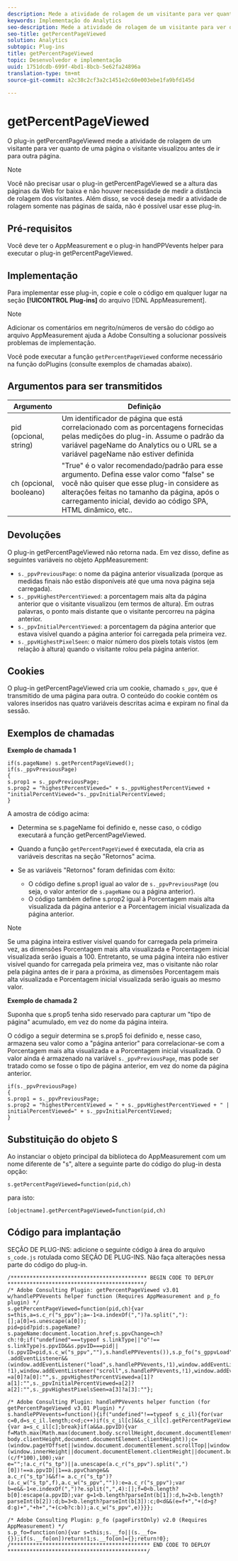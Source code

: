 ```yaml
---
description: Mede a atividade de rolagem de um visitante para ver quanto de uma página ele visualiza antes de passar para outra página. Esse plug-in permite determinar a quantidade de conteúdo que seus usuário exibem em média, para que você possa otimizar o tamanho e os layouts das páginas com base nos comportamentos do usuário.
keywords: Implementação do Analytics
seo-description: Mede a atividade de rolagem de um visitante para ver quanto de uma página ele visualiza antes de passar para outra página. Esse plug-in permite determinar a quantidade de conteúdo que seus usuário exibem em média, para que você possa otimizar o tamanho e os layouts das páginas com base nos comportamentos do usuário.
seo-title: getPercentPageViewed
solution: Analytics
subtopic: Plug-ins
title: getPercentPageViewed
topic: Desenvolvedor e implementação
uuid: 1751dcdb-699f-4bd1-8bcb-5e62fa24896a
translation-type: tm+mt
source-git-commit: a2c38c2cf3a2c1451e2c60e003ebe1fa9bfd145d

---
```



# getPercentPageViewed

O plug-in getPercentPageViewed mede a atividade de rolagem de um visitante para ver quanto de uma página o visitante visualizou antes de ir para outra página.

>[!NOTE]
>Você não precisar usar o plug-in getPercentPageViewed se a altura das páginas da Web for baixa e não houver necessidade de medir a distância de rolagem dos visitantes. Além disso, se você deseja medir a atividade de rolagem somente nas páginas de saída, não é possível usar esse plug-in.

## Pré-requisitos

Você deve ter o AppMeasurement e o plug-in handPPVevents helper para executar o plug-in getPercentPageViewed.

## Implementação

Para implementar esse plug-in, copie e cole o código em qualquer lugar na seção **[!UICONTROL Plug-ins]** do arquivo [!DNL AppMeasurement].

>[!NOTE]
>Adicionar os comentários em negrito/números de versão do código ao arquivo AppMeasurement ajuda a Adobe Consulting a solucionar possíveis problemas de implementação.

Você pode executar a função `getPercentPageViewed` conforme necessário na função doPlugins (consulte exemplos de chamadas abaixo).

## Argumentos para ser transmitidos

| Argumento | Definição |
|---|---|
| pid (opcional, string) | Um identificador de página que está correlacionado com as porcentagens fornecidas pelas medições do plug-in. Assume o padrão da variável pageName do Analytics ou o URL se a variável pageName não estiver definida |
| ch (opcional, booleano) | "True" é o valor recomendado/padrão para esse argumento. Defina esse valor como "false" se você não quiser que esse plug-in considere as alterações feitas no tamanho da página, após o carregamento inicial, devido ao código SPA, HTML dinâmico, etc.. |

## Devoluções

O plug-in getPercentPageViewed não retorna nada. Em vez disso, define as seguintes variáveis no objeto AppMeasurement:

* `s._ppvPreviousPage`: o nome da página anterior visualizada (porque as medidas finais não estão disponíveis até que uma nova página seja carregada).
* `s._ppvHighestPercentViewed`: a porcentagem mais alta da página anterior que o visitante visualizou (em termos de altura). Em outras palavras, o ponto mais distante que o visitante percorreu na página anterior.
* `s._ppvInitialPercentViewed`: a porcentagem da página anterior que estava visível quando a página anterior foi carregada pela primeira vez.
* `s._ppvHighestPixelSeen`: o maior número dos pixels totais vistos (em relação à altura) quando o visitante rolou pela página anterior.

## Cookies

O plug-in getPercentPageViewed cria um cookie, chamado `s_ppv`, que é transmitido de uma página para outra. O conteúdo do cookie contém os valores inseridos nas quatro variáveis descritas acima e expiram no final da sessão.

## Exemplos de chamadas

**Exemplo de chamada 1**

```
if(s.pageName) s.getPercentPageViewed();
if(s._ppvPreviousPage)
{
s.prop1 = s._ppvPreviousPage;
s.prop2 = "highestPercentViewed=" + s._ppvHighestPercentViewed + "initialPercentViewed="s._ppvInitialPercentViewed;
}  
```

A amostra de código acima:
* Determina se s.pageName foi definido e, nesse caso, o código executará a função getPercentPageViewed.
* Quando a função `getPercentPageViewed` é executada, ela cria as variáveis descritas na seção "Retornos" acima.
* Se as variáveis "Retornos" foram definidas com êxito:

   * O código define s.prop1 igual ao valor de `s._ppvPreviousPag`e (ou seja, o valor anterior de `s.pageName` ou a página anterior).
   * O código também define s.prop2 igual à Porcentagem mais alta visualizada da página anterior e a Porcentagem inicial visualizada da página anterior.

>[!NOTE]
>Se uma página inteira estiver visível quando for carregada pela primeira vez, as dimensões Porcentagem mais alta visualizada e Porcentagem inicial visualizada serão iguais a 100. Entretanto, se uma página inteira não estiver visível quando for carregada pela primeira vez, mas o visitante não rolar pela página antes de ir para a próxima, as dimensões Porcentagem mais alta visualizada e Porcentagem inicial visualizada serão iguais ao mesmo valor.

**Exemplo de chamada 2**

Suponha que s.prop5 tenha sido reservado para capturar um "tipo de página" acumulado, em vez do nome da página inteira.

O código a seguir determina se s.prop5 foi definido e, nesse caso, armazena seu valor como a "página anterior" para correlacionar-se com a Porcentagem mais alta visualizada e a Porcentagem inicial visualizada. O valor ainda é armazenado na variável `s._ppvPreviousPage`, mas pode ser tratado como se fosse o tipo de página anterior, em vez do nome da página anterior.

```
if(s._ppvPreviousPage)
{
s.prop1 = s._ppvPreviousPage;
s.prop2 = "highestPercentViewed = " + s._ppvHighestPercentViewed + " | initialPercentViewed=" + s._ppvInitialPercentViewed;
}  
```

## Substituição do objeto S

Ao instanciar o objeto principal da biblioteca do AppMeasurement com um nome diferente de "s", altere a seguinte parte do código do plug-in desta opção:

`s.getPercentPageViewed=function(pid,ch)`

para isto:

`[objectname].getPercentPageViewed=function(pid,ch)`

## Código para implantação

SEÇÃO DE PLUG-INS: adicione o seguinte código à área do arquivo `s_code.js` rotulada como SEÇÃO DE PLUG-INS. Não faça alterações nessa parte do código do plug-in.

```
/******************************************* BEGIN CODE TO DEPLOY *******************************************/ 
/* Adobe Consulting Plugin: getPercentPageViewed v3.01 w/handlePPVevents helper function (Requires AppMeasurement and p_fo plugin) */
s.getPercentPageViewed=function(pid,ch){var s=this,a=s.c_r("s_ppv");a=-1<a.indexOf(",")?a.split(","):[];a[0]=s.unescape(a[0]); 
pid=pid?pid:s.pageName?s.pageName:document.location.href;s.ppvChange=ch?ch:!0;if("undefined"===typeof s.linkType||"o"!==
s.linkType)s.ppvID&&s.ppvID===pid||(s.ppvID=pid,s.c_w("s_ppv",""),s.handlePPVevents()),s.p_fo("s_gppvLoad")&&window
.addEventListener&&(window.addEventListener("load",s.handlePPVevents,!1),window.addEventListener("click",s.handlePPVevents, !1),window.addEventListener("scroll",s.handlePPVevents,!1),window.addEventListener("resize",s.handlePPVevents,!1)),s._ppvPreviousPage
=a[0]?a[0]:"",s._ppvHighestPercentViewed=a[1]?a[1]:"",s._ppvInitialPercentViewed=a[2]?a[2]:"",s._ppvHighestPixelsSeen=a[3]?a[3]:""}; 

/* Adobe Consulting Plugin: handlePPVevents helper function (for getPercentPageViewed v3.01 Plugin) */ 
s.handlePPVevents=function(){if("undefined"!==typeof s_c_il){for(var c=0,d=s_c_il.length;c<d;c++)if(s_c_il[c]&&s_c_il[c].getPercentPageViewed){var a=s_c_il[c];break}if(a&&a.ppvID){var f=Math.max(Math.max(document.body.scrollHeight,document.documentElement.scrollHeight),Math.max(document.body.offsetHeight,document.documentElement.offsetHeight),Math.max(document.
body.clientHeight,document.documentElement.clientHeight));c=(window.pageYOffset||window.document.documentElement.scrollTop||window.document.body.scrollTop)+(window.innerHeight||document.documentElement.clientHeight||document.body.clientHeight);d=Math.min(Math.round
(c/f*100),100);var e="";!a.c_r("s_tp")||a.unescape(a.c_r("s_ppv").split(",")[0])!==a.ppvID||1==a.ppvChange&&
a.c_r("s_tp")&&f!= a.c_r("s_tp")?(a.c_w("s_tp",f),a.c_w("s_ppv","")):e=a.c_r("s_ppv");var b=e&&-1<e.indexOf(",")?e.split(",",4):[];f=0<b.length?b[0]:escape(a.ppvID);var g=1<b.length?parseInt(b[1]):d,h=2<b.length?parseInt(b[2]):d;b=3<b.length?parseInt(b[3]):c;0<d&&(e=f+","+(d>g?d:g)+","+h+","+(c>b?c:b));a.c_w("s_ppv",e)}}}; 

/* Adobe Consulting Plugin: p_fo (pageFirstOnly) v2.0 (Requires AppMeasurement) */ 
s.p_fo=function(on){var s=this;s.__fo||(s.__fo={});if(s.__fo[on])return!1;s.__fo[on]={};return!0}; 
/******************************************** END CODE TO DEPLOY ********************************************/
```
